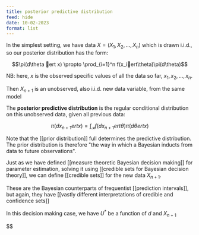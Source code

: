 ```yaml
---
title: posterior predictive distribution
feed: hide
date: 10-02-2023
format: list
---
```



In the simplest setting, we have data $X = (X_1, X_2, ..., X_n)$ which is drawn i.i.d., so our posterior distribution has the form:

$$\pi(d\theta ert x) \propto \prod_{i=1}^n f(x_iert\theta)\pi(d\theta)$$


NB: here, $x$ is the observed specific values of all the data so far, $x_1, x_2, ..., x_n$.

Then $X_{n+1}$ is an unobserved, also i.i.d. new data variable, from the same model

The **posterior predictive distribution** is the regular conditional distribution on this unobserved data, given all previous data:

$$\pi(dx_{n+1}ertx) = \int_\mathcal P f(dx_{n+1} ert \theta) \pi(d\theta ert x)$$


Note that the [[prior distribution]] full determines the predictive distribution. The prior distribution is therefore "the way in which a Bayesian inducts from data to future observations".

Just as we have defined [[measure theoretic Bayesian decision making]] for parameter estimation, solving it using [[credible sets for Bayesian decision theory]], we can define [[credible sets]] for the new data $X_{n+1}$.

These are the Bayesian counterparts of frequentist [[prediction intervals]], but again, they have [[vastly different interpretations of credible and confidence sets]]

In this decision making case, we have $U^*$ be a function of $d$ and $X_{n+1}$



$$